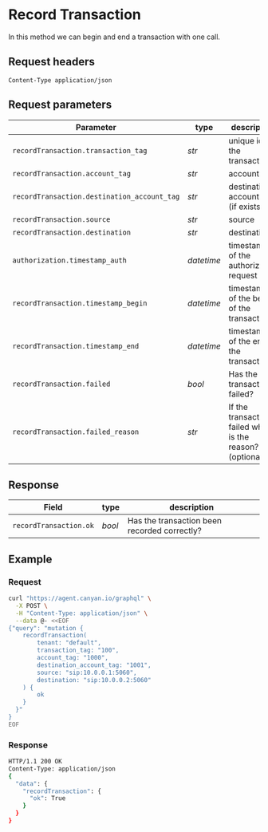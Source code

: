 # Record Transaction
In this method we can begin and end a transaction with one call.

## Request headers
```Content-Type	application/json```

## Request parameters
| Parameter | type | description |
|-|-|-|
|`recordTransaction.transaction_tag`| *str* | unique id of the transaction |
|`recordTransaction.account_tag` |	*str*	| account tag |
|`recordTransaction.destination_account_tag`	| *str*	| destination account tag (if exists) |
|`recordTransaction.source`	| *str*	| source |
|`recordTransaction.destination`	| *str*	| destination |
|`authorization.timestamp_auth`	| *datetime*	| timestamp of the authorization request |
|`recordTransaction.timestamp_begin`	| *datetime*	| timestamp of the begin of the transaction |
|`recordTransaction.timestamp_end`	| *datetime*	| timestamp of the end of the transaction |
|`recordTransaction.failed` | *bool* | Has the transaction failed? |
|`recordTransaction.failed_reason`	| *str*	| If the transaction failed what is the reason? (optional) |

## Response
| Field | type | description |
|-|-|-|
|`recordTransaction.ok` | *bool* | Has the transaction been recorded correctly? |

## Example
### Request
```bash
curl "https://agent.canyan.io/graphql" \
  -X POST \
  -H "Content-Type: application/json" \
  --data @- <<EOF
{"query": "mutation {
    recordTransaction(
        tenant: "default",
        transaction_tag: "100",
        account_tag: "1000",
        destination_account_tag: "1001",
        source: "sip:10.0.0.1:5060",
        destination: "sip:10.0.0.2:5060"
    ) {
        ok
    }
  }"
}
EOF
```

### Response
```bash
HTTP/1.1 200 OK
Content-Type: application/json
{
  "data": {
    "recordTransaction": { 
      "ok": True 
    }
  }
}
```
